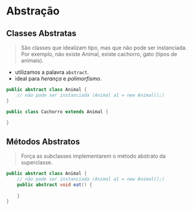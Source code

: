 # Abstração

## Classes Abstratas
> São classes que idealizam tipo, mas que não pode ser instanciada. Por exemplo, não existe Animal, existe cachorro, gato (tipos de animais).
- utilizamos a palavra `abstract`.
- ideal para _herança_ e _polimorfismo_. 

```java
public abstract class Animal {
    // não pode ser instanciada (Animal a1 = new Animal();)
}

public class Cachorro extends Animal {
    
}
```

## Métodos Abstratos

> Força as subclasses implementarem o método abstrato da superclasse.
```java
public abstract class Animal {
    // não pode ser instanciada (Animal a1 = new Animal();)
    public abstract void eat() {
        
    }
}
```

